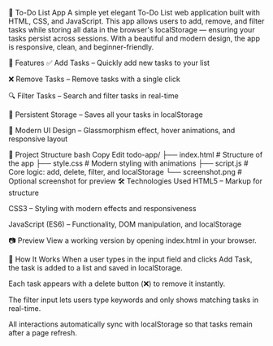 📝 To-Do List App
A simple yet elegant To-Do List web application built with HTML, CSS, and JavaScript. This app allows users to add, remove, and filter tasks while storing all data in the browser's localStorage — ensuring your tasks persist across sessions. With a beautiful and modern design, the app is responsive, clean, and beginner-friendly.


🚀 Features
✅ Add Tasks – Quickly add new tasks to your list

❌ Remove Tasks – Remove tasks with a single click

🔍 Filter Tasks – Search and filter tasks in real-time

💾 Persistent Storage – Saves all your tasks in localStorage

💅 Modern UI Design – Glassmorphism effect, hover animations, and responsive layout

📁 Project Structure
bash
Copy
Edit
todo-app/
├── index.html       # Structure of the app
├── style.css        # Modern styling with animations
├── script.js        # Core logic: add, delete, filter, and localStorage
└── screenshot.png   # Optional screenshot for preview
🛠️ Technologies Used
HTML5 – Markup for structure

CSS3 – Styling with modern effects and responsiveness

JavaScript (ES6) – Functionality, DOM manipulation, and localStorage

📷 Preview
View a working version by opening index.html in your browser.

🧠 How It Works
When a user types in the input field and clicks Add Task, the task is added to a list and saved in localStorage.

Each task appears with a delete button (❌) to remove it instantly.

The filter input lets users type keywords and only shows matching tasks in real-time.

All interactions automatically sync with localStorage so that tasks remain after a page refresh.
